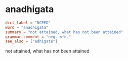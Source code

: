 # anadhigata

``` toml
dict_label = "NCPED"
word = "anadhigata"
summary = "not attained, what has not been attained"
grammar_comment = "neg. mfn."
see_also = ["adhigata"]
```

not attained, what has not been attained


